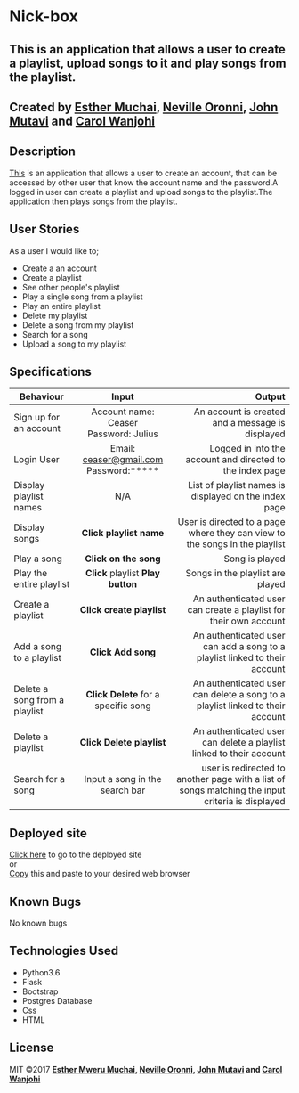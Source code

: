 # Nick-box
## This is an application that allows a user to create a playlist, upload songs to it and play songs from the playlist.


## Created by [Esther Muchai](https://github.com/mwerumuchai), [Neville Oronni](https://github.com/nevooronni), [John Mutavi](https://github.com/jonnygovish) and [Carol Wanjohi](https://github.com/carolwanjohi)

## Description
[This]() is an application that allows a user to create an account, that can be accessed by other user that know the account name and the password.A logged in user can create a playlist and upload songs to the playlist.The application then plays songs from the playlist.

## User Stories
As a user I would like to;
* Create a an account
* Create a playlist
* See other people's playlist
* Play a single song from a playlist
* Play an entire playlist
* Delete my playlist
* Delete a song from my playlist
* Search for a song 
* Upload a song to my playlist

 

## Specifications

| Behaviour | Input | Output |
| ------------ |:----------:| -------: | 
| Sign up for an account| Account name: Ceaser <br> Password: Julius | An account is created and a message is displayed|
| Login User | Email: ceaser@gmail.com <br> Password:*****| Logged in into the account and directed to the index page| 
| Display playlist names | N/A | List of playlist names is displayed on the index page  |
| Display songs | **Click playlist name** | User is directed to a page where they can view to the songs in the playlist |
| Play a song | **Click on the song** | Song is played |
| Play the entire playlist |**Click** playlist **Play button** | Songs in the playlist are played|
| Create a playlist | **Click create playlist** | An authenticated user can create a playlist for their own account  |
| Add a song to a playlist | **Click Add song**  | An authenticated user can add a song to a playlist linked to their account |
| Delete a song from a playlist | **Click Delete** for  a specific song | An authenticated user can delete a song to a playlist linked to their account |
| Delete a playlist | **Click Delete playlist**  | An authenticated user can delete a playlist linked to their account |
| Search for a song | Input a song in the search bar | user is redirected to another page with a list of songs matching the input criteria is displayed |




## Deployed site
[Click here]() to go to the deployed site <br/>
or <br>
[Copy]() this and paste to your desired web browser

## Known Bugs
No known bugs


## Technologies Used
* Python3.6 
* Flask
* Bootstrap
* Postgres Database
* Css
* HTML

  
## License
MIT &copy;2017 **[Esther Mweru Muchai](https://github.com/mwerumuchai), [Neville Oronni](https://github.com/nevooronni), [John Mutavi](https://github.com/jonnygovish) and [Carol Wanjohi](https://github.com/carolwanjohi)**

